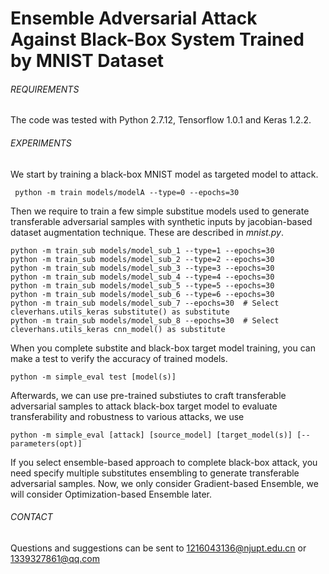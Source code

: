 # Ensemble Adversarial Attack Against Black-Box System Trained by MNIST Dataset

###### REQUIREMENTS

The code was tested with Python 2.7.12, Tensorflow 1.0.1 and Keras 1.2.2.

###### EXPERIMENTS
We start by training a black-box MNIST model as targeted model to attack.
```
 python -m train models/modelA --type=0 --epochs=30
```
Then we require to train a few simple substitue models used to generate transferable adversarial samples with synthetic inputs by jacobian-based dataset augmentation technique. These are described in _mnist.py_.

```
python -m train_sub models/model_sub_1 --type=1 --epochs=30
python -m train_sub models/model_sub_2 --type=2 --epochs=30
python -m train_sub models/model_sub_3 --type=3 --epochs=30
python -m train_sub models/model_sub_4 --type=4 --epochs=30
python -m train_sub models/model_sub_5 --type=5 --epochs=30
python -m train_sub models/model_sub_6 --type=6 --epochs=30
python -m train_sub models/model_sub_7 --epochs=30  # Select cleverhans.utils_keras substitute() as substitute
python -m train_sub models/model_sub_8 --epochs=30  # Select cleverhans.utils_keras cnn_model() as substitute

```
When you complete substite and black-box target model training, you can make a test to verify the accuracy of trained models.

```
python -m simple_eval test [model(s)]
```

Afterwards, we can use pre-trained substiutes to craft transferable adversarial samples to attack black-box target model to evaluate transferability and robustness to various attacks, we use

```
python -m simple_eval [attack] [source_model] [target_model(s)] [--parameters(opt)]
```
If you select ensemble-based approach to complete black-box attack, you need specify multiple substitutes ensembling to generate transferable adversarial samples. Now, we only consider Gradient-based Ensemble, we will consider Optimization-based Ensemble later.


###### CONTACT
Questions and suggestions can be sent to 1216043136@njupt.edu.cn or 1339327861@qq.com
